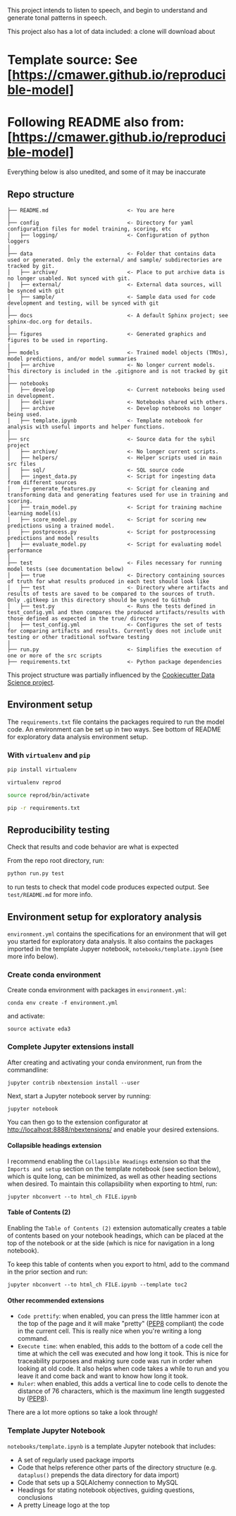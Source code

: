 This project intends to listen to speech, and begin to understand and generate tonal patterns in speech.

This project also has a lot of data included: a clone will download about 




# Template source: See [https://cmawer.github.io/reproducible-model]
# Following README also from: [https://cmawer.github.io/reproducible-model]
Everything below is also unedited, and some of it may be inaccurate

## Repo structure 

```
├── README.md                         <- You are here
│
├── config                            <- Directory for yaml configuration files for model training, scoring, etc
│   ├── logging/                      <- Configuration of python loggers
│
├── data                              <- Folder that contains data used or generated. Only the external/ and sample/ subdirectories are tracked by git. 
│   ├── archive/                      <- Place to put archive data is no longer usabled. Not synced with git. 
│   ├── external/                     <- External data sources, will be synced with git
│   ├── sample/                       <- Sample data used for code development and testing, will be synced with git
│
├── docs                              <- A default Sphinx project; see sphinx-doc.org for details.
│
├── figures                           <- Generated graphics and figures to be used in reporting.
│
├── models                            <- Trained model objects (TMOs), model predictions, and/or model summaries
│   ├── archive                       <- No longer current models. This directory is included in the .gitignore and is not tracked by git
│
├── notebooks
│   ├── develop                       <- Current notebooks being used in development.
│   ├── deliver                       <- Notebooks shared with others. 
│   ├── archive                       <- Develop notebooks no longer being used.
│   ├── template.ipynb                <- Template notebook for analysis with useful imports and helper functions. 
│
├── src                               <- Source data for the sybil project 
│   ├── archive/                      <- No longer current scripts.
│   ├── helpers/                      <- Helper scripts used in main src files 
│   ├── sql/                          <- SQL source code
│   ├── ingest_data.py                <- Script for ingesting data from different sources 
│   ├── generate_features.py          <- Script for cleaning and transforming data and generating features used for use in training and scoring.
│   ├── train_model.py                <- Script for training machine learning model(s)
│   ├── score_model.py                <- Script for scoring new predictions using a trained model.
│   ├── postprocess.py                <- Script for postprocessing predictions and model results
│   ├── evaluate_model.py             <- Script for evaluating model performance 
│
├── test                              <- Files necessary for running model tests (see documentation below) 
│   ├── true                          <- Directory containing sources of truth for what results produced in each test should look like 
│   ├── test                          <- Directory where artifacts and results of tests are saved to be compared to the sources of truth. Only .gitkeep in this directory should be synced to Github
│   ├── test.py                       <- Runs the tests defined in test_config.yml and then compares the produced artifacts/results with those defined as expected in the true/ directory
│   ├── test_config.yml               <- Configures the set of tests for comparing artifacts and results. Currently does not include unit testing or other traditional software testing
│
├── run.py                            <- Simplifies the execution of one or more of the src scripts 
├── requirements.txt                  <- Python package dependencies 
```





This project structure was partially influenced by the [Cookiecutter Data Science project](https://drivendata.github.io/cookiecutter-data-science/).

## Environment setup 

The `requirements.txt` file contains the packages required to run the model code. An environment can be set up in two ways. See bottom of README for exploratory data analysis environment setup. 

### With `virtualenv` and `pip`

```bash
pip install virtualenv

virtualenv reprod

source reprod/bin/activate

pip -r requirements.txt

```

## Reproducibility testing
Check that results and code behavior are what is expected  


From the repo root directory, run:
 
 ```python
 python run.py test
```
 to run tests to check that model code produces expected output. See `test/README.md` for more info. 


## Environment setup for exploratory analysis

`environment.yml` contains the specifications for an environment that will get you started for exploratory data analysis. 
It also contains the packages imported in the template Jupyer notebook, `notebooks/template.ipynb` (see more info below).  

### Create conda environment 
Create conda environment with packages in `environment.yml`: 

`conda env create -f environment.yml`

and activate:

`source activate eda3`

### Complete Jupyter extensions install
After creating and activating your conda environment, run from the commandline:

`jupyter contrib nbextension install --user`

Next, start a Jupyter notebook server by running: 

`jupyter notebook`

You can then go to the extension configurator at [http://localhost:8888/nbextensions/](http://localhost:8888/nbextensions/) and enable your desired extensions. 

#### Collapsible headings extension
I recommend enabling the `Collapsible Headings` extension so that the `Imports and setup` section on the template notebook (see section below), which is quite long, can be minimized, as well as other heading sections when desired. To maintain this collapsibility when exporting to html, run:

`jupyter nbconvert --to html_ch FILE.ipynb`

#### Table of Contents (2)
Enabling the `Table of Contents (2)` extension automatically creates a table of contents based on your notebook headings, which can be placed at the top of the notebook or at the side (which is nice for navigation in a long notebook).

To keep this table of contents when you export to html, add to the command in the prior section and run: 

`jupyter nbconvert --to html_ch FILE.ipynb --template toc2`

#### Other recommended extensions
* `Code prettify`: when enabled, you can press the little hammer icon at the top of the page and it will make "pretty" ([PEP8](https://www.python.org/dev/peps/pep-0008/) compliant) the code in the current cell. This is really nice when you're writing a long command. 
* `Execute time`: when enabled, this adds to the bottom of a code cell the time at which the cell was executed and how long it took. This is nice for traceability purposes and making sure code was run in order when looking at old code. It also helps when code takes a while to run and you leave it and come back and want to know how long it took. 
* `Ruler`: when enabled, this adds a vertical line to code cells to denote the distance of 76 characters, which is the maximum line length suggested by ([PEP8](https://www.python.org/dev/peps/pep-0008/)).

There are a lot more options so take a look through! 

### Template Jupyter Notebook 
`notebooks/template.ipynb` is a template Jupyter notebook that includes:
 * A set of regularly used package imports 
 * Code that helps reference other parts of the directory structure (e.g. `dataplus()` prepends the data directory for data import)
 * Code that sets up a SQLAlchemy connection to MySQL 
 * Headings for stating notebook objectives, guiding questions, conclusions 
 * A pretty Lineage logo at the top 
 
 
